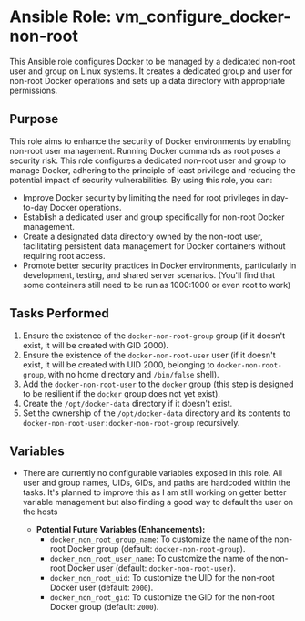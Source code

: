 # Ansible Role: vm_configure_docker-non-root
This Ansible role configures Docker to be managed by a dedicated non-root user and group on Linux systems. It creates a dedicated group and user for non-root Docker operations and sets up a data directory with appropriate permissions.

## Purpose

This role aims to enhance the security of Docker environments by enabling non-root user management. Running Docker commands as root poses a security risk. This role configures a dedicated non-root user and group to manage Docker, adhering to the principle of least privilege and reducing the potential impact of security vulnerabilities.  By using this role, you can:

*   Improve Docker security by limiting the need for root privileges in day-to-day Docker operations.
*   Establish a dedicated user and group specifically for non-root Docker management.
*   Create a designated data directory owned by the non-root user, facilitating persistent data management for Docker containers without requiring root access.
*   Promote better security practices in Docker environments, particularly in development, testing, and shared server scenarios. (You'll find that some containers still need to be run as 1000:1000 or even root to work)

## Tasks Performed

1.  Ensure the existence of the `docker-non-root-group` group (if it doesn't exist, it will be created with GID 2000).
2.  Ensure the existence of the `docker-non-root-user` user (if it doesn't exist, it will be created with UID 2000, belonging to `docker-non-root-group`, with no home directory and `/bin/false` shell).
3.  Add the `docker-non-root-user` to the `docker` group (this step is designed to be resilient if the `docker` group does not yet exist).
4.  Create the `/opt/docker-data` directory if it doesn't exist.
5.  Set the ownership of the `/opt/docker-data` directory and its contents to `docker-non-root-user:docker-non-root-group` recursively.

## Variables

*   There are currently no configurable variables exposed in this role. All user and group names, UIDs, GIDs, and paths are hardcoded within the tasks. It's planned to improve this as I am still working on getter better variable management but also finding a good way to default the user on the hosts

    *   **Potential Future Variables (Enhancements):**
        *   `docker_non_root_group_name`: To customize the name of the non-root Docker group (default: `docker-non-root-group`).
        *   `docker_non_root_user_name`: To customize the name of the non-root Docker user (default: `docker-non-root-user`).
        *   `docker_non_root_uid`: To customize the UID for the non-root Docker user (default: `2000`).
        *   `docker_non_root_gid`: To customize the GID for the non-root Docker group (default: `2000`).

